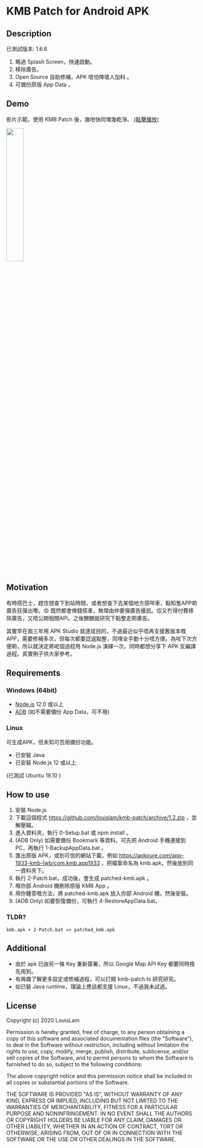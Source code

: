 # KMB Patch for Android APK

## Description

已測試版本: 1.6.6

1. 略過 Splash Screen，快速啟動。
2. 移除廣告。
3. Open Source 自助修補，APK 唔怕俾壞人加料 。
4. 可備份原版 App Data 。


## Demo

影片示範，使用 KMB Patch 後，幾咁快同埋幾乾淨。
[(點擊播放)](https://youtu.be/hwvs_Z5rMbo)

[<img src="https://img.youtube.com/vi/hwvs_Z5rMbo/0.jpg" width="30%">](https://youtu.be/hwvs_Z5rMbo)

## Motivation

有時搭巴士，趕住想查下到站時間，或者想查下去某個地方搭咩車，點知隻APP啲廣告狂彈出嚟。😡 既然都會俾錢搭車，無理由仲要彈廣告擾民。佢又冇得付費移除廣告，又唔公開相關API。之後嬲嬲就研究下點整走啲廣告。

其實早在兩三年用 APK Studio 就達成目的，不過最近似乎唔再支援舊版本嘅 APP，需要修補多次，但每次都要諗返點整，同埋全手動十分唔方便。為咗下次方便啲，所以就決定將呢個過程用 Node.js 演繹一次。同時都想分享下 APK 反編譯過程。真實例子供大家參考。

## Requirements

### Windows (64bit) 

* [Node.js](https://nodejs.org/dist/v12.18.3/node-v12.18.3-x64.msi) 12.0 或以上
* [ADB](https://dl.google.com/android/repository/platform-tools-latest-windows.zip) (如不需要備份 App Data，可不用)

### Linux 

可生成APK，但未知可否用備份功能。

* 已安裝 Java
* 已安裝 Node.js 12 或以上

(已測試 Ubuntu 19.10 )


## How to use

1. 安裝 Node.js
1. 下載這個程式 https://github.com/louislam/kmb-patch/archive/1.2.zip ，並解壓縮。
1. 進入資料夾，執行 0-Setup.bat 或 npm install 。
1. (ADB Only) 如需要備份 Bookmark 等資料，可先把 Android 手機連接到 PC，再執行 1-BackupAppData.bat 。
1. 匯出原版 APK，或到可信的網站下載，例如 https://apkpure.com/app-1933-kmb-lwb/com.kmb.app1933 ，把檔案命名為 kmb.apk，然後放到同一資料夾下。
1. 執行 2-Patch.bat，成功後，會生成 patched-kmb.apk 。
1. 喺你部 Android 機刪除原版 KMB App 。
1. 用你鍾意嘅方法，將 patched-kmb.apk 放入你部 Android 機，然後安裝。
1. (ADB Only) 如要恢復備份，可執行 4-RestoreAppData.bat。



### TLDR?

```
kmb.apk + 2-Patch.bat => patched_kmb.apk
```

## Additional 

* 由於 apk 已由另一條 Key 重新簽署，所以 Google Map API Key 都要同時換先用到。
* 有興趣了解更多設定或修補過程，可以打開 kmb-patch.ts 研究研究。
* 如已裝 Java runtime，理論上應該都支援 Linux，不過我未試過。

## License

Copyright (c) 2020 LouisLam

Permission is hereby granted, free of charge, to any person obtaining a copy
of this software and associated documentation files (the "Software"), to deal
in the Software without restriction, including without limitation the rights
to use, copy, modify, merge, publish, distribute, sublicense, and/or sell
copies of the Software, and to permit persons to whom the Software is
furnished to do so, subject to the following conditions:

The above copyright notice and this permission notice shall be included in all
copies or substantial portions of the Software.

THE SOFTWARE IS PROVIDED "AS IS", WITHOUT WARRANTY OF ANY KIND, EXPRESS OR
IMPLIED, INCLUDING BUT NOT LIMITED TO THE WARRANTIES OF MERCHANTABILITY,
FITNESS FOR A PARTICULAR PURPOSE AND NONINFRINGEMENT. IN NO EVENT SHALL THE
AUTHORS OR COPYRIGHT HOLDERS BE LIABLE FOR ANY CLAIM, DAMAGES OR OTHER
LIABILITY, WHETHER IN AN ACTION OF CONTRACT, TORT OR OTHERWISE, ARISING FROM,
OUT OF OR IN CONNECTION WITH THE SOFTWARE OR THE USE OR OTHER DEALINGS IN THE
SOFTWARE.
